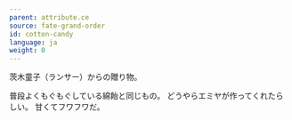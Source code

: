 ```yaml
---
parent: attribute.ce
source: fate-grand-order
id: cotton-candy
language: ja
weight: 0
---
```


茨木童子（ランサー）からの贈り物。

普段よくもぐもぐしている綿飴と同じもの。
どうやらエミヤが作ってくれたらしい。
甘くてフワフワだ。
